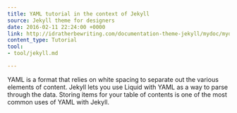 ```yaml
---
title: YAML tutorial in the context of Jekyll
source: Jekyll theme for designers
date: 2016-02-11 22:24:00 +0000
link: http://idratherbewriting.com/documentation-theme-jekyll/mydoc/mydoc_yaml_tutorial.html
content_type: Tutorial
tool:
- tool/jekyll.md

---
```

YAML is a format that relies on white spacing to separate out the various elements of content. Jekyll lets you use Liquid with YAML as a way to parse through the data. Storing items for your table of contents is one of the most common uses of YAML with Jekyll.






